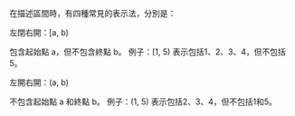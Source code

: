 
在描述區間時，有四種常見的表示法，分別是：

左閉右開：[a, b)

包含起始點 a，但不包含終點 b。
例子：[1, 5) 表示包括1、2、3、4，但不包括5。


左開右開：(a, b)

不包含起始點 a 和終點 b。
例子：(1, 5) 表示包括2、3、4，但不包括1和5。

